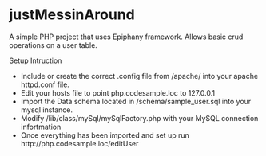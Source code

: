 justMessinAround
================

A simple PHP project that uses Epiphany framework. Allows basic crud operations on a user table. 

Setup Intruction
<ul>
  <li>Include or create the correct .config file from /apache/ into your apache httpd.conf file.
  <li>Edit your hosts file to point php.codesample.loc to 127.0.0.1
  <li>Import the Data schema located in /schema/sample_user.sql into your mysql instance.
  <li>Modify /lib/class/mySql/mySqlFactory.php with your MySQL connection infortmation
  <li>Once everything has been imported and set up run http://php.codesample.loc/editUser
</ul>
